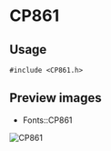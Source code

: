 CP861
==========

Usage
------

    #include <CP861.h>

Preview images
--------------
* Fonts::CP861 

![CP861](https://raw.githubusercontent.com/DisplayCore/CP861/master/Preview/CP861.png)

